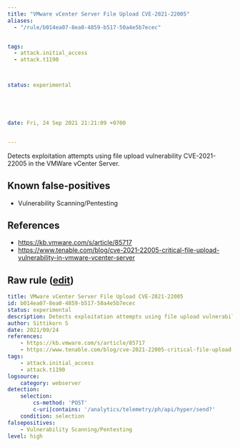 ```yaml
---
title: "VMware vCenter Server File Upload CVE-2021-22005"
aliases:
  - "/rule/b014ea07-8ea0-4859-b517-50a4e5b7ecec"


tags:
  - attack.initial_access
  - attack.t1190



status: experimental





date: Fri, 24 Sep 2021 21:21:09 +0700


---
```


Detects exploitation attempts using file upload vulnerability CVE-2021-22005 in the VMWare vCenter Server.

<!--more-->


## Known false-positives

* Vulnerability Scanning/Pentesting



## References

* https://kb.vmware.com/s/article/85717
* https://www.tenable.com/blog/cve-2021-22005-critical-file-upload-vulnerability-in-vmware-vcenter-server


## Raw rule ([edit](https://github.com/SigmaHQ/sigma/edit/master/rules/web/web_cve_2021_22005_vmware_file_upload.yml))
```yaml
title: VMware vCenter Server File Upload CVE-2021-22005
id: b014ea07-8ea0-4859-b517-50a4e5b7ecec
status: experimental
description: Detects exploitation attempts using file upload vulnerability CVE-2021-22005 in the VMWare vCenter Server.
author: Sittikorn S
date: 2021/09/24
references:
    - https://kb.vmware.com/s/article/85717
    - https://www.tenable.com/blog/cve-2021-22005-critical-file-upload-vulnerability-in-vmware-vcenter-server
tags:
    - attack.initial_access
    - attack.t1190
logsource:
    category: webserver
detection:
    selection:
        cs-method: 'POST'
        c-uri|contains: '/analytics/telemetry/ph/api/hyper/send?'
    condition: selection
falsepositives:
    - Vulnerability Scanning/Pentesting
level: high

```
